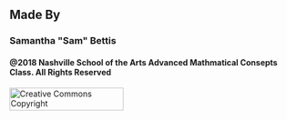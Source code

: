 <div class="footer">
  <h2>Made By</h2>
  <h3>Samantha "Sam" Bettis</h3>
  <h4>@2018 Nashville School of the Arts Advanced Mathmatical Consepts Class. All Rights Reserved</h4>
  <img src="cc.logo.large.png" width="200" height="40" alt="Creative Commons Copyright" />
</div>
